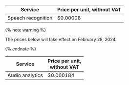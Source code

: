 | Service | Price per unit, without VAT |
|---| --- |
| Speech recognition | $0.00008 |

{% note warning %}

The prices below will take effect on February 28, 2024.

{% endnote %}

| Service | Price per unit,<br/>without VAT |
|---| --- |
| Audio analytics | $0.000184 |